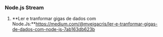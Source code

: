### Node.js Stream

1. **Ler e tranformar gigas de dados com Node.Js:**https://medium.com/@mveigacris/ler-e-tranformar-gigas-de-dados-com-node-js-7ab163db623b